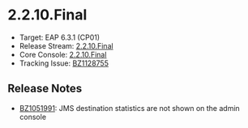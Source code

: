 # 2.2.10.Final

- Target: EAP 6.3.1 (CP01)
- Release Stream: [2.2.10.Final](https://github.com/hal/release-stream/tree/2.2.10.Final) 
- Core Console: [2.2.10.Final](https://github.com/hal/core/tree/2.2.10.Final) 
- Tracking Issue: [BZ1128755](https://bugzilla.redhat.com/show_bug.cgi?id=1128755) 

## Release Notes

- [BZ1051991](https://bugzilla.redhat.com/show_bug.cgi?id=1051991): JMS destination statistics are not shown on the admin console
